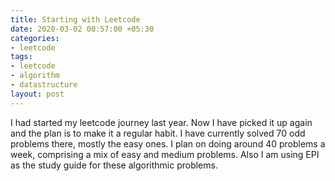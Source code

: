 ```yaml
---
title: Starting with Leetcode
date: 2020-03-02 00:57:00 +05:30
categories:
- leetcode
tags:
- leetcode
- algorithm
- datastructure
layout: post
---
```


I had started my leetcode journey last year. Now I have picked it up again and the plan is to make it a regular habit. I have currently solved 70 odd problems there, mostly the easy ones. I plan on doing around 40 problems a week, comprising a mix of easy and medium problems. Also I am using EPI as the study guide for these algorithmic problems.